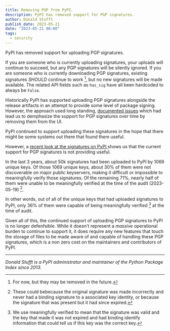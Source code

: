 ```yaml
---
title: Removing PGP from PyPI.
description: PyPI has removed support for PGP signatures.
author: Donald Stufft
publish_date: 2023-05-21
date: "2023-05-21 00:00"
tags:
  - security
---
```


PyPI has removed support for uploading PGP signatures.

If you are someone who is currently uploading signatures, your uploads will
continue to succeed, but any PGP signatures will be silently ignored. If you are
someone who is currently downloading PGP signatures, existing signatures
*SHOULD* continue to work [^1], but no new signatures will be made available.
The related API fields such as `has_sig` have all been hardcoded to always be
`False`.

Historically PyPI has supported uploading PGP signatures alongside the release
artifacts in an attempt to provide some level of package signing. However, the
approach used long standing,
[documented issues](https://caremad.io/posts/2013/07/packaging-signing-not-holy-grail/)
which had lead us to demphasize the support
for PGP signatures over time by removing them from the UI.

PyPI continued to support uploading these signatures in the hope that there
might be some systems out there that found them useful.

However, a
[recent look at the signatures on PyPI ](https://blog.yossarian.net/2023/05/21/PGP-signatures-on-PyPI-worse-than-useless)
shows us that the current support for PGP signatures is not providing useful.

In the last 3 years, about 50k signatures had been uploaded to PyPI by 1069
unique keys. Of those 1069 unique keys, about 30% of them were not discoverable
on major public keyservers, making it difficult or impossible to meaningfully
verify those signatures. Of the remaining 71%, nearly half of them were unable
to be meaningfully verified at the time of the audit (2023-05-19) [^2].

In other words, out of all of the unique keys that had uploaded signatures to
PyPI, only 36% of them were capable of being meaningfully verified [^3] at the
time of audit.

Given all of this, the continued support of uploading PGP signatures to PyPI is
no longer defenfsible. While it doesn't represent a *massive* operational burden
to continue to support it, it does require any new features that touch the
storage of files to be made aware of and capable of handling these PGP
signatures, which is a non zero cost on the maintainers and contributors of
PyPI.

---

_Donald Stufft is a PyPI administrator and maintainer of the Python Package Index since 2013._


[^1]: For now, but they may be removed in the future.
[^2]: These could bebecause the original signature was made incorrectly and
      never had a binding signature to a associated key identity, or because
      the signature that was present but it had since expired.
[^3]: We use meaningfully verified to mean that the signature was valid and the
      key that made it was not expired and had binding identify information that
      could tell us if this key was the correct key.
